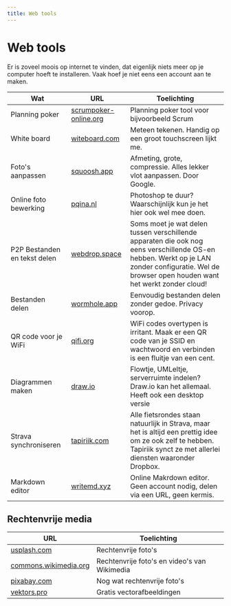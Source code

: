 ```yaml
---
title: Web tools
---
```


# Web tools

Er is zoveel moois op internet te vinden, dat eigenlijk niets meer op je computer hoeft te installeren. Vaak hoef je niet eens een account aan te maken.

|Wat     |URL      |Toelichting        |
|--------|---------|-------------------|
|Planning poker|[scrumpoker-online.org](https://www.scrumpoker-online.org/)|Planning poker tool voor bijvoorbeeld Scrum|
|White board|[witeboard.com](https://witeboard.com)|Meteen tekenen. Handig op een groot touchscreen lijkt me.|
|Foto's aanpassen|[squoosh.app](https://squoosh.app/)|Afmeting, grote, compressie. Alles lekker vlot aanpassen. Door Google.
|Online foto bewerking|[pqina.nl](https://pqina.nl/doka/image-editor/)|Photoshop te duur? Waarschijnlijk kun je het hier ook wel mee doen.|
|P2P Bestanden en tekst delen|[webdrop.space](https://webdrop.space/)|Soms moet je wat delen tussen verschillende apparaten die ook nog eens verschillende OS-en hebben. Werkt op je LAN zonder configuratie. Wel de browser open houden want het werkt zonder cloud!|
|Bestanden delen|[wormhole.app](https://wormhole.app/)|Eenvoudig bestanden delen zonder gedoe. Privacy voorop.|
|QR code voor je WiFi|[qifi.org](https://qifi.org/)|WiFi codes overtypen is irritant. Maak er een QR code van je SSID en wachtwoord en verbinden is een fluitje van een cent.|
|Diagrammen maken|[draw.io](https://www.draw.io)|Flowtje, UMLeltje, serverruimte indelen? Draw.io kan het allemaal. Heeft ook een desktop versie|
|Strava synchroniseren|[tapiriik.com](https://tapiriik.com/)|Alle fietsrondes staan natuurlijk in Strava, maar het is altijd een prettig idee om ze ook zelf te hebben. Tapiriik synct ze met allerlei diensten waaronder Dropbox.|
|Markdown editor|[writemd.xyz](https://writemd.xyz/d/60efda973be295623)|Online Makrdown editor. Geen account nodig, delen via een URL, geen kermis.|

## Rechtenvrije media

| URL | Toelichting  |
| ------------ | ---- |
| [usplash.com](https://unsplash.com)     | Rechtenvrije foto's  |
|[commons.wikimedia.org](https://commons.wikimedia.org)| Rechtenvrije foto's en video's van Wikimedia|
|[pixabay.com](https://pixabay.com/nl/)|Nog wat rechtenvrije foto's|
|[vektors.pro](https://www.vektors.pro/)|Gratis vectorafbeeldingen|
